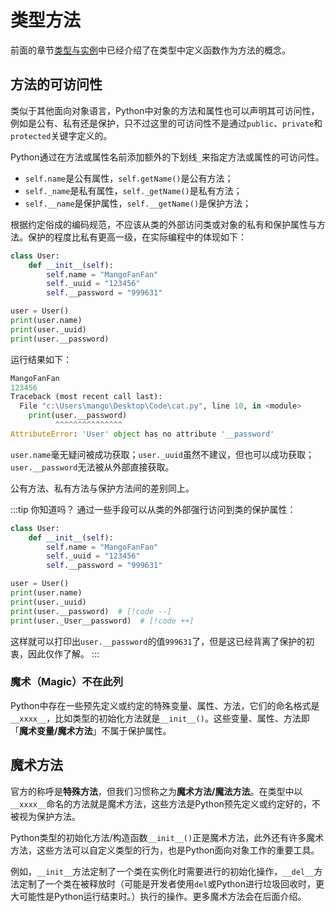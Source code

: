 # 类型方法

前面的章节[类型与实例](/python/class-and-instantiation)中已经介绍了在类型中定义函数作为方法的概念。

## 方法的可访问性

类似于其他面向对象语言，Python中对象的方法和属性也可以声明其可访问性，例如是公有、私有还是保护，只不过这里的可访问性不是通过`public`、`private`和`protected`关键字定义的。

Python通过在方法或属性名前添加额外的下划线`_`来指定方法或属性的可访问性。

* `self.name`是公有属性，`self.getName()`是公有方法；
* `self._name`是私有属性，`self._getName()`是私有方法；
* `self.__name`是保护属性，`self.__getName()`是保护方法；

根据约定俗成的编码规范，不应该从类的外部访问类或对象的私有和保护属性与方法。保护的程度比私有更高一级，在实际编程中的体现如下：

```python
class User:
    def __init__(self):
        self.name = "MangoFanFan"
        self._uuid = "123456"
        self.__password = "999631"

user = User()
print(user.name)
print(user._uuid)
print(user.__password)
```

运行结果如下：

```python
MangoFanFan
123456
Traceback (most recent call last):
  File "c:\Users\mango\Desktop\Code\cat.py", line 10, in <module>
    print(user.__password)
          ^^^^^^^^^^^^^^^
AttributeError: 'User' object has no attribute '__password'
```

`user.name`毫无疑问被成功获取；`user._uuid`虽然不建议，但也可以成功获取；`user.__password`无法被从外部直接获取。

公有方法、私有方法与保护方法间的差别同上。

:::tip 你知道吗？
通过一些手段可以从类的外部强行访问到类的保护属性：

```python
class User:
    def __init__(self):
        self.name = "MangoFanFan"
        self._uuid = "123456"
        self.__password = "999631"

user = User()
print(user.name)
print(user._uuid)
print(user.__password)  # [!code --]
print(user._User__password)  # [!code ++]
```

这样就可以打印出`user.__password`的值`999631`了，但是这已经背离了保护的初衷，因此仅作了解。
:::

### 魔术（Magic）不在此列

Python中存在一些预先定义或约定的特殊变量、属性、方法，它们的命名格式是`__xxxx__`，比如类型的初始化方法就是`__init__()`。这些变量、属性、方法即「**魔术变量/魔术方法**」不属于保护属性。

## 魔术方法

官方的称呼是**特殊方法**，但我们习惯称之为**魔术方法/魔法方法**。在类型中以`__xxxx__`命名的方法就是魔术方法，这些方法是Python预先定义或约定好的，不被视为保护方法。

Python类型的初始化方法/构造函数`__init__()`正是魔术方法，此外还有许多魔术方法，这些方法可以自定义类型的行为，也是Python面向对象工作的重要工具。

例如，`__init__`方法定制了一个类在实例化时需要进行的初始化操作，`__del__`方法定制了一个类在被释放时（可能是开发者使用`del`或Python进行垃圾回收时，更大可能性是Python运行结束时。）执行的操作。更多魔术方法会在后面介绍。
